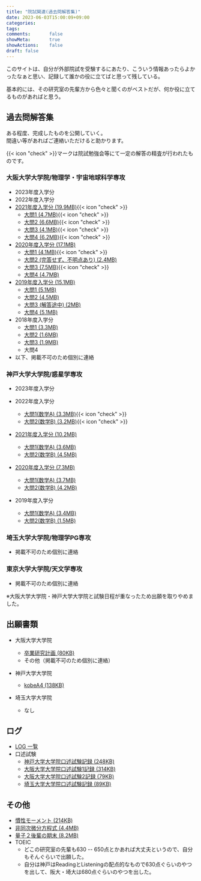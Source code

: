 ```yaml
---
title: "院試関連(過去問解答集)"
date: 2023-06-03T15:00:09+09:00
categories:
tags:
comments:       false
showMeta:       true
showActions:    false
draft: false
---
```


このサイトは、自分が外部院試を受験するにあたり、こういう情報あったらよかったなぁと思い、記録して誰かの役に立てばと思って残している。

基本的には、その研究室の先輩方から色々と聞くのがベストだが、何か役に立てるものがあればと思う。

## 過去問解答集

ある程度、完成したものを公開していく。
<br>間違い等があればご連絡いただけると助かります。

{{< icon "check" >}}マークは院試勉強会等にて一定の解答の精査が行われたものです。

### 大阪大学大学院/物理学・宇宙地球科学専攻

- 2023年度入学分
- 2022年度入学分
- [2021年度入学分 (19.9MB)](osaka/osaka2021.pdf){{< icon "check" >}}
  - [大問1 (4.7MB)](osaka/osaka2021-1.pdf){{< icon "check" >}}
  - [大問2 (6.6MB)](osaka/osaka2021-2.pdf){{< icon "check" >}}
  - [大問3 (4.1MB)](osaka/osaka2021-3.pdf){{< icon "check" >}}
  - [大問4 (6.2MB)](osaka/osaka2021-4.pdf){{< icon "check" >}}
- [2020年度入学分 (17.1MB)](osaka/osaka2020.pdf)
  - [大問1 (4.1MB)](osaka/osaka2020-1.pdf){{< icon "check" >}}
  - [大問2 (完答せず、不明点あり) (2.4MB)](osaka/osaka2020-2.pdf)
  - [大問3 (7.5MB)](osaka/osaka2020-3.pdf){{< icon "check" >}}
  - [大問4 (4.7MB)](osaka/osaka2020-4.pdf)
- [2019年度入学分 (15.1MB)](osaka/osaka2019.pdf)
  - [大問1 (5.1MB)](osaka/osaka2019-1.pdf)
  - [大問2 (4.5MB)](osaka/osaka2019-2.pdf)
  - [大問3 (解答途中) (2MB)](osaka/osaka2019-3.pdf)
  - [大問4 (5.1MB)](osaka/osaka2019-4.pdf)
- 2018年度入学分
  - [大問1 (3.3MB)](osaka/osaka2018-1.pdf)
  - [大問2 (1.6MB)](osaka/osaka2018-2.pdf)
  - [大問3 (1.9MB)](osaka/osaka2018-3.pdf)
  - 大問4
- 以下、掲載不可のため個別に連絡

### 神戸大学大学院/惑星学専攻

- 2023年度入学分
- 2022年度入学分

  - [大問1(数学A) (3.3MB)](kobe/kobe2022-1.pdf){{< icon "check" >}}
  - [大問2(数学B) (3.2MB)](kobe/kobe2022-2.pdf){{< icon "check" >}}
- [2021年度入学分 (10.2MB)](kobe/kobe2021.pdf)
  - [大問1(数学A) (3.6MB)](kobe/kobe2021-1.pdf)
  - [大問2(数学B) (4.5MB)](kobe/kobe2021-2.pdf)

- [2020年度入学分 (7.3MB)](kobe/kobe2020.pdf)
  - [大問1(数学A) (3.7MB)](kobe/kobe2020-1.pdf)
  - [大問2(数学B) (4.2MB)](kobe/kobe2020-2.pdf)

- 2019年度入学分
  - [大問1(数学A) (3.4MB)](kobe/kobe2019-1.pdf)
  - [大問2(数学B) (1.5MB)](kobe/kobe2019-2.pdf)

### 埼玉大学大学院/物理学PG専攻

- 掲載不可のため個別に連絡

### 東京大学大学院/天文学専攻

- 掲載不可のため個別に連絡

※大阪大学大学院・神戸大学大学院と試験日程が重なったため出願を取りやめました。

## 出願書類

- 大阪大学大学院
  - [卒業研究計画 (80KB)](res2023-plan.pdf)
  - その他（掲載不可のため個別に連絡）

- 神戸大学大学院
  - [kobeA4 (138KB)](kobeA4_submitted.pdf)
- 埼玉大学大学院
  - なし



## ログ

- [LOG 一覧](./log.html)
- 口述試験
  - [神戸大学大学院口述試験記録 (248KB)](kobe_interview.pdf)
  - [大阪大学大学院口述試験1記録 (314KB)](osaka1_interview.pdf)
  - [大阪大学大学院口述試験2記録 (79KB)](osaka2_interview.pdf)
  - [埼玉大学大学院口述試験記録 (89KB)](saitama_interview.pdf)




## その他

- [慣性モーメント (214KB)](慣性モーメント.pdf)
- [非同次微分方程式 (4.4MB)](非同次微分方程式.pdf)
- [量子２後輩の期末 (8.2MB)](量子2吉田さん.pdf)
- TOEIC
  - どこの研究室の先輩も630 -- 650点とかあれば大丈夫というので、自分もそんぐらいで出願した。
  - 自分は神戸はReadingとListeningの配点的なもので630点ぐらいのやつを出して、阪大・埼大は680点ぐらいのやつを出した。
